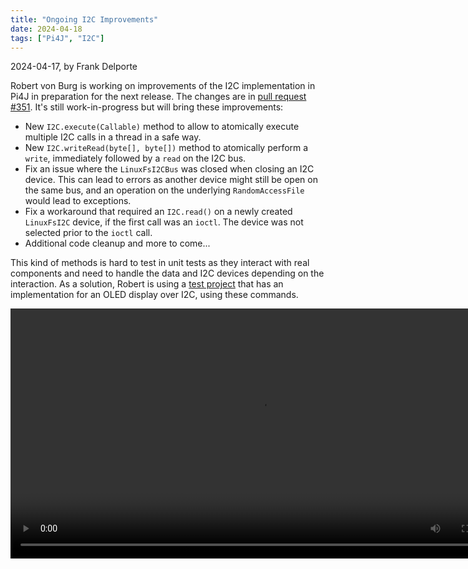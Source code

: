 ```yaml
---
title: "Ongoing I2C Improvements"
date: 2024-04-18
tags: ["Pi4J", "I2C"]
---
```


2024-04-17, by Frank Delporte

Robert von Burg is working on improvements of the I2C implementation in Pi4J in preparation for the next release. The changes are in [pull request #351](https://github.com/Pi4J/pi4j/pull/351/files). It's still work-in-progress but will bring these improvements:

* New `I2C.execute(Callable)` method to allow to atomically execute multiple I2C calls in a thread in a safe way.
* New `I2C.writeRead(byte[], byte[])` method to atomically perform a `write`, immediately followed by a `read` on the I2C bus.
* Fix an issue where the `LinuxFsI2CBus` was closed when closing an I2C device. This can lead to errors as another device might still be open on the same bus, and an operation on the underlying `RandomAccessFile` would lead to exceptions.
* Fix a workaround that required an `I2C.read()` on a newly created `LinuxFsI2C` device, if the first call was an `ioctl`. The device was not selected prior to the `ioctl` call.
* Additional code cleanup and more to come...

This kind of methods is hard to test in unit tests as they interact with real components and need to handle the data and I2C devices depending on the interaction. As a solution, Robert is using a [test project](https://github.com/eitch/pi4j-test/tree/feature/eitch-leds) that has an implementation for an OLED display over I2C, using these commands.

<video controls width="800">
  <source src="/assets/blogs/i2c/i2c-test.mp4" />
</video>

